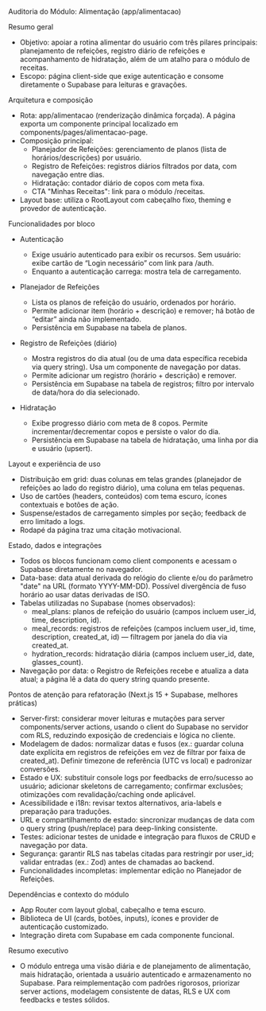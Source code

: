 Auditoria do Módulo: Alimentação (app/alimentacao)

Resumo geral
- Objetivo: apoiar a rotina alimentar do usuário com três pilares principais: planejamento de refeições, registro diário de refeições e acompanhamento de hidratação, além de um atalho para o módulo de receitas.
- Escopo: página client-side que exige autenticação e consome diretamente o Supabase para leituras e gravações.

Arquitetura e composição
- Rota: app/alimentacao (renderização dinâmica forçada). A página exporta um componente principal localizado em components/pages/alimentacao-page.
- Composição principal:
  - Planejador de Refeições: gerenciamento de planos (lista de horários/descrições) por usuário.
  - Registro de Refeições: registros diários filtrados por data, com navegação entre dias.
  - Hidratação: contador diário de copos com meta fixa.
  - CTA "Minhas Receitas": link para o módulo /receitas.
- Layout base: utiliza o RootLayout com cabeçalho fixo, theming e provedor de autenticação.

Funcionalidades por bloco
- Autenticação
  - Exige usuário autenticado para exibir os recursos. Sem usuário: exibe cartão de “Login necessário” com link para /auth.
  - Enquanto a autenticação carrega: mostra tela de carregamento.

- Planejador de Refeições
  - Lista os planos de refeição do usuário, ordenados por horário.
  - Permite adicionar item (horário + descrição) e remover; há botão de “editar” ainda não implementado.
  - Persistência em Supabase na tabela de planos.

- Registro de Refeições (diário)
  - Mostra registros do dia atual (ou de uma data específica recebida via query string). Usa um componente de navegação por datas.
  - Permite adicionar um registro (horário + descrição) e remover.
  - Persistência em Supabase na tabela de registros; filtro por intervalo de data/hora do dia selecionado.

- Hidratação
  - Exibe progresso diário com meta de 8 copos. Permite incrementar/decrementar copos e persiste o valor do dia.
  - Persistência em Supabase na tabela de hidratação, uma linha por dia e usuário (upsert).

Layout e experiência de uso
- Distribuição em grid: duas colunas em telas grandes (planejador de refeições ao lado do registro diário), uma coluna em telas pequenas.
- Uso de cartões (headers, conteúdos) com tema escuro, ícones contextuais e botões de ação.
- Suspense/estados de carregamento simples por seção; feedback de erro limitado a logs.
- Rodapé da página traz uma citação motivacional.

Estado, dados e integrações
- Todos os blocos funcionam como client components e acessam o Supabase diretamente no navegador.
- Data-base: data atual derivada do relógio do cliente e/ou do parâmetro "date" na URL (formato YYYY-MM-DD). Possível divergência de fuso horário ao usar datas derivadas de ISO.
- Tabelas utilizadas no Supabase (nomes observados):
  - meal_plans: planos de refeição do usuário (campos incluem user_id, time, description, id).
  - meal_records: registros de refeições (campos incluem user_id, time, description, created_at, id) — filtragem por janela do dia via created_at.
  - hydration_records: hidratação diária (campos incluem user_id, date, glasses_count).
- Navegação por data: o Registro de Refeições recebe e atualiza a data atual; a página lê a data do query string quando presente.

Pontos de atenção para refatoração (Next.js 15 + Supabase, melhores práticas)
- Server-first: considerar mover leituras e mutações para server components/server actions, usando o client do Supabase no servidor com RLS, reduzindo exposição de credenciais e lógica no cliente.
- Modelagem de dados: normalizar datas e fusos (ex.: guardar coluna date explícita em registros de refeições em vez de filtrar por faixa de created_at). Definir timezone de referência (UTC vs local) e padronizar conversões.
- Estado e UX: substituir console logs por feedbacks de erro/sucesso ao usuário; adicionar skeletons de carregamento; confirmar exclusões; otimizações com revalidação/caching onde aplicável.
- Acessibilidade e i18n: revisar textos alternativos, aria-labels e preparação para traduções.
- URL e compartilhamento de estado: sincronizar mudanças de data com o query string (push/replace) para deep-linking consistente.
- Testes: adicionar testes de unidade e integração para fluxos de CRUD e navegação por data.
- Segurança: garantir RLS nas tabelas citadas para restringir por user_id; validar entradas (ex.: Zod) antes de chamadas ao backend.
- Funcionalidades incompletas: implementar edição no Planejador de Refeições.

Dependências e contexto do módulo
- App Router com layout global, cabeçalho e tema escuro.
- Biblioteca de UI (cards, botões, inputs), ícones e provider de autenticação customizado.
- Integração direta com Supabase em cada componente funcional.

Resumo executivo
- O módulo entrega uma visão diária e de planejamento de alimentação, mais hidratação, orientada a usuário autenticado e armazenamento no Supabase. Para reimplementação com padrões rigorosos, priorizar server actions, modelagem consistente de datas, RLS e UX com feedbacks e testes sólidos.
